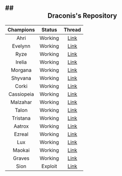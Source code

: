 ##<div align="center">Draconis's Repository</div>
------------------

| Champions  | Status | Thread |
| :----------: | :------: | :----: |
| Ahri       | Working   | [Link](http://botoflegends.com/forum/topic/23178-script-w-vpredictions-ahri-the-nine-tailed-fox/) |
| Evelynn    | Working   | [Link](http://botoflegends.com/forum/topic/26261-script-w-vpredictions-evelynn-widowmaker/) |
| Ryze       | Working   | [Link](http://botoflegends.com/forum/topic/23781-script-ryze-the-rogue-mage/) |
| Irelia     | Working   | [Link](http://botoflegends.com/forum/topic/29302-script-w-vpredictions-irelia-hiten-style/) |
| Morgana    | Working   | [Link](http://botoflegends.com/forum/topic/30684-script-w-vpredictions-morgana-blackthorn-angel/) |
| Shyvana    | Working   | [Link](http://botoflegends.com/forum/topic/32119-script-w-vpredictions-shyvana-flame-breath/) |
| Corki      | Working   | [Link](http://botoflegends.com/forum/topic/33639-script-w-vpredictions-corki-daring-bombardier/) |
| Cassiopeia | Working   | [Link](http://botoflegends.com/forum/topic/33867-script-w-vpredictions-cassiopeia-deadly-cadence/) |
| Malzahar   | Working   | [Link](http://botoflegends.com/forum/topic/34446-script-w-vpredictions-malzahar-prophet-of-the-void/) |
| Talon      | Working   | [Link](http://botoflegends.com/forum/topic/35338-script-w-vpredictions-talon-cutthroat/) |
| Tristana   | Working   | [Link](http://botoflegends.com/forum/topic/35647-script-w-vpredictions-tristana-guerilla-gunner/) |
| Aatrox     | Working   | [Link](http://botoflegends.com/forum/topic/36185-script-w-vpredictions-aatrox-blood-prince/) |
| Ezreal     | Working   | [Link](http://botoflegends.com/forum/topic/38509-script-w-vpredictions-ezreal-prodigal-explorer/) |
| Lux        | Working   | [Link](http://forum.botoflegends.com/topic/46198-script-w-vpredictions-lux-die-lady-des-lichts/) |
| Maokai     | Working   | [Link](http://forum.botoflegends.com/topic/46654-script-w-vpredictions-maokai-der-gewundene-treant/) |
| Graves     | Working   | [Link](http://forum.botoflegends.com/topic/46321-script-w-vpredictions-graves-der-gesetzlose/) |
| Sion       | Exploit   | [Link](http://botoflegends.com/forum/topic/39140-exploit-sions-ultimate-control/) |
